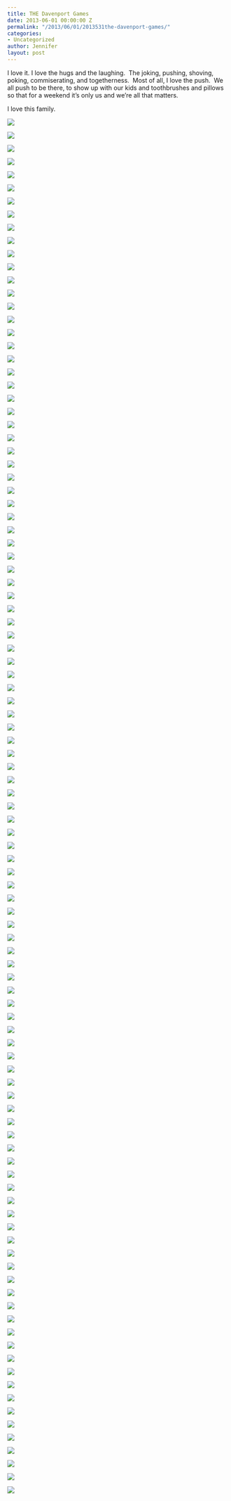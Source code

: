 ```yaml
---
title: THE Davenport Games
date: 2013-06-01 00:00:00 Z
permalink: "/2013/06/01/2013531the-davenport-games/"
categories:
- Uncategorized
author: Jennifer
layout: post
---
```


I love it. I love the hugs and the laughing. &nbsp;The joking, pushing, shoving, poking, commiserating, and togetherness. &nbsp;Most of all, I love the push. &nbsp;We all push to be there, to show up with our kids and toothbrushes and pillows so that for a weekend it&#8217;s only us and we&#8217;re all that matters.

I love this family.

<div class="image-gallery-wrapper">
  <p>
    <img src="http://static1.squarespace.com/static/50db6bb3e4b015296cd43789/50dfa5b1e4b0dc6320e0b5ea/51b52d77e4b0797e33009b0d/1370828156822/P5260597.JPG" />
  </p>

  <p>
    <img src="http://static1.squarespace.com/static/50db6bb3e4b015296cd43789/50dfa5b1e4b0dc6320e0b5ea/51ade4cae4b08dbef90ab476/1370350800635/967211_10201377729154892_1607598944_o.jpg" />
  </p>

  <p>
    <img src="http://static1.squarespace.com/static/50db6bb3e4b015296cd43789/50dfa5b1e4b0dc6320e0b5ea/51adefb3e4b0be3c52dba928/1370353587887/images.jpeg" />
  </p>

  <p>
    <img src="/teamelam/assets/images/THE-Davenport-Games/2013-05-25+10.25.45.jpg" />
  </p>

  <p>
    <img src="/teamelam/assets/images/THE-Davenport-Games/2013-05-25+11.16.24.jpg" />
  </p>

  <p>
    <img src="/teamelam/assets/images/THE-Davenport-Games/2013-05-25+11.20.37.jpg" />
  </p>

  <p>
    <img src="/teamelam/assets/images/THE-Davenport-Games/2013-05-25+11.22.59.jpg" />
  </p>

  <p>
    <img src="/teamelam/assets/images/THE-Davenport-Games/2013-05-25+11.27.27.jpg" />
  </p>

  <p>
    <img src="/teamelam/assets/images/THE-Davenport-Games/2013-05-25+13.16.10.jpg" />
  </p>

  <p>
    <img src="/teamelam/assets/images/THE-Davenport-Games/2013-05-25+13.16.43.jpg" />
  </p>

  <p>
    <img src="/teamelam/assets/images/THE-Davenport-Games/2013-05-25+11.36.35.jpg" />
  </p>

  <p>
    <img src="/teamelam/assets/images/THE-Davenport-Games/2013-05-24+17.45.11.jpg" />
  </p>

  <p>
    <img src="/teamelam/assets/images/THE-Davenport-Games/2013-05-24+16.50.31.jpg" />
  </p>

  <p>
    <img src="/teamelam/assets/images/THE-Davenport-Games/2013-05-24+17.45.02.jpg" />
  </p>

  <p>
    <img src="/teamelam/assets/images/THE-Davenport-Games/2013-05-24+17.02.30.jpg" />
  </p>

  <p>
    <img src="/teamelam/assets/images/THE-Davenport-Games/2013-05-26+14.34.39.jpg" />
  </p>

  <p>
    <img src="http://static1.squarespace.com/static/50db6bb3e4b015296cd43789/50dfa5b1e4b0dc6320e0b5ea/51a958b7e4b0d8e626b3e735/1370052792005/941339_10201331039587682_1529556047_n.jpg" />
  </p>

  <p>
    <img src="/teamelam/assets/images/THE-Davenport-Games/2013-05-26+14.44.15.jpg" />
  </p>

  <p>
    <img src="/teamelam/assets/images/THE-Davenport-Games/2013-05-26+14.41.06.jpg" />
  </p>

  <p>
    <img src="/teamelam/assets/images/THE-Davenport-Games/2013-05-26+14.41.17.jpg" />
  </p>

  <p>
    <img src="/teamelam/assets/images/THE-Davenport-Games/2013-05-26+14.42.03.jpg" />
  </p>

  <p>
    <img src="/teamelam/assets/images/THE-Davenport-Games/2013-05-26+14.44.16.jpg" />
  </p>

  <p>
    <img src="/teamelam/assets/images/THE-Davenport-Games/2013-05-26+15.03.07.jpg" />
  </p>

  <p>
    <img src="http://static1.squarespace.com/static/50db6bb3e4b015296cd43789/50dfa5b1e4b0dc6320e0b5ea/51ade55ce4b095d664d99721/1370829262108/963908_10201377715954562_1282919999_o.jpg" />
  </p>

  <p>
    <img src="/teamelam/assets/images/THE-Davenport-Games/2013-05-26+15.39.41.jpg" />
  </p>

  <p>
    <img src="/teamelam/assets/images/THE-Davenport-Games/2013-05-26+15.40.28.jpg" />
  </p>

  <p>
    <img src="/teamelam/assets/images/THE-Davenport-Games/2013-05-26+15.42.17.jpg" />
  </p>

  <p>
    <img src="/teamelam/assets/images/THE-Davenport-Games/2013-05-26+15.40.42.jpg" />
  </p>

  <p>
    <img src="/teamelam/assets/images/THE-Davenport-Games/2013-05-26+15.03.12.jpg" />
  </p>

  <p>
    <img src="/teamelam/assets/images/THE-Davenport-Games/2013-05-25+18.47.25.jpg" />
  </p>

  <p>
    <img src="/teamelam/assets/images/THE-Davenport-Games/2013-05-26+15.51.43.jpg" />
  </p>

  <p>
    <img src="/teamelam/assets/images/THE-Davenport-Games/2013-05-26+15.51.35.jpg" />
  </p>

  <p>
    <img src="/teamelam/assets/images/THE-Davenport-Games/2013-05-26+15.57.25.jpg" />
  </p>

  <p>
    <img src="/teamelam/assets/images/THE-Davenport-Games/2013-05-26+16.57.41.jpg" />
  </p>

  <p>
    <img src="/teamelam/assets/images/THE-Davenport-Games/2013-05-26+17.07.36.jpg" />
  </p>

  <p>
    <img src="http://static1.squarespace.com/static/50db6bb3e4b015296cd43789/50dfa5b1e4b0dc6320e0b5ea/51ade3f0e4b00693de85770b/1370350581608/976689_10201377752395473_213240308_o.jpg" />
  </p>

  <p>
    <img src="/teamelam/assets/images/THE-Davenport-Games/2013-05-26+17.08.07.jpg" />
  </p>

  <p>
    <img src="http://static1.squarespace.com/static/50db6bb3e4b015296cd43789/50dfa5b1e4b0dc6320e0b5ea/51ade3fce4b0ef57556e6c3c/1370350594798/468450_10201377752235469_280005273_o.jpg" />
  </p>

  <p>
    <img src="http://static1.squarespace.com/static/50db6bb3e4b015296cd43789/50dfa5b1e4b0dc6320e0b5ea/51b52cc5e4b0de8ae9a82818/1370829552722/P5260489.JPG" />
  </p>

  <p>
    <img src="http://static1.squarespace.com/static/50db6bb3e4b015296cd43789/50dfa5b1e4b0dc6320e0b5ea/51b52cd3e4b0830c27f545e4/1370829607228/P5260491.JPG" />
  </p>

  <p>
    <img src="http://static1.squarespace.com/static/50db6bb3e4b015296cd43789/50dfa5b1e4b0dc6320e0b5ea/51aa9b94e4b02f35a70f549d/1370135445576/253200_10151507014954822_307598665_n.jpg" />
  </p>

  <p>
    <img src="http://static1.squarespace.com/static/50db6bb3e4b015296cd43789/50dfa5b1e4b0dc6320e0b5ea/51a958d8e4b070cc6c92acd2/1370829444928/292964_10201330313529531_614493557_n.jpg" />
  </p>

  <p>
    <img src="http://static1.squarespace.com/static/50db6bb3e4b015296cd43789/50dfa5b1e4b0dc6320e0b5ea/51a958bde4b0953aee4c32ba/1370052798582/942145_10201330749500430_1882221852_n.jpg" />
  </p>

  <p>
    <img src="http://static1.squarespace.com/static/50db6bb3e4b015296cd43789/50dfa5b1e4b0dc6320e0b5ea/51a95896e4b0687273e36c5c/1370052759309/944298_10201345214382043_1045134645_n.jpg" />
  </p>

  <p>
    <img src="http://static1.squarespace.com/static/50db6bb3e4b015296cd43789/50dfa5b1e4b0dc6320e0b5ea/51a958d3e4b0953aee4c32d0/1370052820036/941318_10201330627857389_440428216_n.jpg" />
  </p>

  <p>
    <img src="http://static1.squarespace.com/static/50db6bb3e4b015296cd43789/50dfa5b1e4b0dc6320e0b5ea/51aa9c0be4b0953aee4d75f6/1370135565376/981219_10151514295254822_525917109_o.jpg" />
  </p>

  <p>
    <img src="http://static1.squarespace.com/static/50db6bb3e4b015296cd43789/50dfa5b1e4b0dc6320e0b5ea/51a958c9e4b08c2bc46e14de/1370054378367/945176_10201330643097770_391649457_n.jpg" />
  </p>

  <p>
    <img src="http://static1.squarespace.com/static/50db6bb3e4b015296cd43789/50dfa5b1e4b0dc6320e0b5ea/51ade607e4b0e8306d2b5707/1370351119617/979869_10201377709274395_1091179826_o.jpg" />
  </p>

  <p>
    <img src="http://static1.squarespace.com/static/50db6bb3e4b015296cd43789/50dfa5b1e4b0dc6320e0b5ea/51ade494e4b0eab971c6a7ee/1370350747271/474796_10201377734955037_1385332012_o.jpg" />
  </p>

  <p>
    <img src="http://static1.squarespace.com/static/50db6bb3e4b015296cd43789/50dfa5b1e4b0dc6320e0b5ea/51ade4a0e4b0be3c52db94c3/1370350754507/400520_10201377733394998_1105183707_n.jpg" />
  </p>

  <p>
    <img src="http://static1.squarespace.com/static/50db6bb3e4b015296cd43789/50dfa5b1e4b0dc6320e0b5ea/51ade4a6e4b0e8306d2b562b/1370350766381/964475_10201377733194993_678233113_o.jpg" />
  </p>

  <p>
    <img src="http://static1.squarespace.com/static/50db6bb3e4b015296cd43789/50dfa5b1e4b0dc6320e0b5ea/51ade4b3e4b075fa535f949f/1370350779217/469254_10201377732674980_33405639_o.jpg" />
  </p>

  <p>
    <img src="http://static1.squarespace.com/static/50db6bb3e4b015296cd43789/50dfa5b1e4b0dc6320e0b5ea/51ade4bee4b0be3c52db94e3/1370350791030/981851_10201377731834959_2147314131_o.jpg" />
  </p>

  <p>
    <img src="http://static1.squarespace.com/static/50db6bb3e4b015296cd43789/50dfa5b1e4b0dc6320e0b5ea/51ade472e4b05910970a0ef9/1370351215980/980685_10201377740355172_247049567_o.jpg" />
  </p>

  <p>
    <img src="http://static1.squarespace.com/static/50db6bb3e4b015296cd43789/50dfa5b1e4b0dc6320e0b5ea/51ade4d4e4b0ee05f17ab76c/1370350805127/971884_10201377726834834_877600118_n.jpg" />
  </p>

  <p>
    <img src="http://static1.squarespace.com/static/50db6bb3e4b015296cd43789/50dfa5b1e4b0dc6320e0b5ea/51b52d85e4b02def904b9990/1370828169203/P5260598.JPG" />
  </p>

  <p>
    <img src="http://static1.squarespace.com/static/50db6bb3e4b015296cd43789/50dfa5b1e4b0dc6320e0b5ea/51b52d20e4b047630359ea3a/1371694950016/P5260512.JPG" />
  </p>

  <p>
    <img src="http://static1.squarespace.com/static/50db6bb3e4b015296cd43789/50dfa5b1e4b0dc6320e0b5ea/51b52d05e4b0b6f800411547/1371695089223/P5260509.JPG" />
  </p>

  <p>
    <img src="http://static1.squarespace.com/static/50db6bb3e4b015296cd43789/50dfa5b1e4b0dc6320e0b5ea/51b52d6ce4b0830562504cc9/1370828144375/P5260593.JPG" />
  </p>

  <p>
    <img src="http://static1.squarespace.com/static/50db6bb3e4b015296cd43789/50dfa5b1e4b0dc6320e0b5ea/51b52d27e4b08f55af5286a5/1371695156551/P5260514.JPG" />
  </p>

  <p>
    <img src="http://static1.squarespace.com/static/50db6bb3e4b015296cd43789/50dfa5b1e4b0dc6320e0b5ea/51ade614e4b0ae1d9bf676fb/1370351131026/965636_10201377708554377_1280604310_o.jpg" />
  </p>

  <p>
    <img src="http://static1.squarespace.com/static/50db6bb3e4b015296cd43789/50dfa5b1e4b0dc6320e0b5ea/51a9588de4b0a554a7736291/1370052749865/970689_10201350935085057_302060050_n.jpg" />
  </p>

  <p>
    <img src="http://static1.squarespace.com/static/50db6bb3e4b015296cd43789/50dfa5b1e4b0dc6320e0b5ea/51a9589fe4b02f35a70e0b94/1370052945844/579291_10201343211051961_1954150156_n.jpg" />
  </p>

  <p>
    <img src="http://static1.squarespace.com/static/50db6bb3e4b015296cd43789/50dfa5b1e4b0dc6320e0b5ea/51ade466e4b0fd346148873a/1370350700367/977770_10201377742595228_1526469315_o.jpg" />
  </p>

  <p>
    <img src="http://static1.squarespace.com/static/50db6bb3e4b015296cd43789/50dfa5b1e4b0dc6320e0b5ea/51a958a4e4b013f5da490dd9/1370052773448/954740_10201339530039938_328036736_n.jpg" />
  </p>

  <p>
    <img src="http://static1.squarespace.com/static/50db6bb3e4b015296cd43789/50dfa5b1e4b0dc6320e0b5ea/51ade452e4b0ef57556e6c7b/1370350680114/467578_10201377746315321_333452252_o.jpg" />
  </p>

  <p>
    <img src="http://static1.squarespace.com/static/50db6bb3e4b015296cd43789/50dfa5b1e4b0dc6320e0b5ea/51ade45ce4b02d329fa162e3/1370350690934/981463_10201377742155217_2052987885_o.jpg" />
  </p>

  <p>
    <img src="http://static1.squarespace.com/static/50db6bb3e4b015296cd43789/50dfa5b1e4b0dc6320e0b5ea/51ade480e4b0cd773534fe3f/1370350729400/964548_10201377738995138_417753669_o.jpg" />
  </p>

  <p>
    <img src="http://static1.squarespace.com/static/50db6bb3e4b015296cd43789/50dfa5b1e4b0dc6320e0b5ea/51ade48ee4b08dbef90ab44d/1370350735587/935818_10201377735715056_481853009_n.jpg" />
  </p>

  <p>
    <img src="http://static1.squarespace.com/static/50db6bb3e4b015296cd43789/50dfa5b1e4b0dc6320e0b5ea/51ade4e5e4b02d329fa16341/1370350827481/775176_10201377725274795_1777957851_o.jpg" />
  </p>

  <p>
    <img src="http://static1.squarespace.com/static/50db6bb3e4b015296cd43789/50dfa5b1e4b0dc6320e0b5ea/51ade545e4b00fca53d22e5a/1370350923440/977525_10201377717514601_1524746328_o.jpg" />
  </p>

  <p>
    <img src="http://static1.squarespace.com/static/50db6bb3e4b015296cd43789/50dfa5b1e4b0dc6320e0b5ea/51aa9b88e4b0689c48052a33/1370135434042/178147_10151507014424822_200261319_o.jpg" />
  </p>

  <p>
    <img src="http://static1.squarespace.com/static/50db6bb3e4b015296cd43789/50dfa5b1e4b0dc6320e0b5ea/51ade4dbe4b0cd773534fe6c/1370350816368/976615_10201377727994863_1027342203_o.jpg" />
  </p>

  <p>
    <img src="http://static1.squarespace.com/static/50db6bb3e4b015296cd43789/50dfa5b1e4b0dc6320e0b5ea/51ade51ee4b0481a941e48f3/1370350884112/966548_10201377721314696_183230730_o.jpg" />
  </p>

  <p>
    <img src="http://static1.squarespace.com/static/50db6bb3e4b015296cd43789/50dfa5b1e4b0dc6320e0b5ea/51ade512e4b00fca53d22e3d/1370350874291/976066_10201377722474725_464738273_o.jpg" />
  </p>

  <p>
    <img src="http://static1.squarespace.com/static/50db6bb3e4b015296cd43789/50dfa5b1e4b0dc6320e0b5ea/51aa9bffe4b02f2026057e8c/1370135552794/467934_10151507014959822_1540952113_o.jpg" />
  </p>

  <p>
    <img src="http://static1.squarespace.com/static/50db6bb3e4b015296cd43789/50dfa5b1e4b0dc6320e0b5ea/51ade509e4b00fca53d22e36/1370350862111/468553_10201377722674730_1525075683_o.jpg" />
  </p>

  <p>
    <img src="http://static1.squarespace.com/static/50db6bb3e4b015296cd43789/50dfa5b1e4b0dc6320e0b5ea/51ade53be4b00693de8577f2/1370350913274/966923_10201377719914661_127052329_o.jpg" />
  </p>

  <p>
    <img src="http://static1.squarespace.com/static/50db6bb3e4b015296cd43789/50dfa5b1e4b0dc6320e0b5ea/51ade528e4b08b89ff6544f8/1370350894595/976157_10201377721194693_903412510_o.jpg" />
  </p>

  <p>
    <img src="http://static1.squarespace.com/static/50db6bb3e4b015296cd43789/50dfa5b1e4b0dc6320e0b5ea/51ade532e4b08dbef90ab4aa/1370350904095/977979_10201377719754657_2123739975_o.jpg" />
  </p>

  <p>
    <img src="http://static1.squarespace.com/static/50db6bb3e4b015296cd43789/50dfa5b1e4b0dc6320e0b5ea/51aa9b9ce4b08b27fbc00c20/1370135454573/967006_10151507014939822_660127720_o.jpg" />
  </p>

  <p>
    <img src="http://static1.squarespace.com/static/50db6bb3e4b015296cd43789/50dfa5b1e4b0dc6320e0b5ea/51b52d54e4b027c2e3e5d0a3/1370828120874/P5260569.JPG" />
  </p>

  <p>
    <img src="http://static1.squarespace.com/static/50db6bb3e4b015296cd43789/50dfa5b1e4b0dc6320e0b5ea/51b52d48e4b047630359eb60/1370828108809/P5260564.JPG" />
  </p>

  <p>
    <img src="/teamelam/assets/images/THE-Davenport-Games/2013-05-26+17.16.45.jpg" />
  </p>

  <p>
    <img src="http://static1.squarespace.com/static/50db6bb3e4b015296cd43789/50dfa5b1e4b0dc6320e0b5ea/51b52d63e4b0830562504cb8/1370828137257/P5260590.JPG" />
  </p>

  <p>
    <img src="http://static1.squarespace.com/static/50db6bb3e4b015296cd43789/50dfa5b1e4b0dc6320e0b5ea/51ade4f1e4b0ef57556e6cfc/1370350839668/977199_10201377724354772_521236722_o.jpg" />
  </p>

  <p>
    <img src="http://static1.squarespace.com/static/50db6bb3e4b015296cd43789/50dfa5b1e4b0dc6320e0b5ea/51ade4fde4b00fca53d22e2e/1370350851847/705137_10201377722634729_966334522_o.jpg" />
  </p>

  <p>
    <img src="http://static1.squarespace.com/static/50db6bb3e4b015296cd43789/50dfa5b1e4b0dc6320e0b5ea/51ade442e4b01575521b6484/1370350664668/963859_10201377748715381_225697351_o.jpg" />
  </p>

  <p>
    <img src="http://static1.squarespace.com/static/50db6bb3e4b015296cd43789/50dfa5b1e4b0dc6320e0b5ea/51ade598e4b05910970a1077/1370351009211/964777_10201377714034514_555538356_o.jpg" />
  </p>

  <p>
    <img src="http://static1.squarespace.com/static/50db6bb3e4b015296cd43789/50dfa5b1e4b0dc6320e0b5ea/51ade428e4b0eab971c6a7a5/1370350639361/463777_10201377749755407_201628239_o.jpg" />
  </p>

  <p>
    <img src="http://static1.squarespace.com/static/50db6bb3e4b015296cd43789/50dfa5b1e4b0dc6320e0b5ea/51ade572e4b0ef57556e6d50/1370350969065/286159_10201377715474550_2011457041_o.jpg" />
  </p>

  <p>
    <img src="http://static1.squarespace.com/static/50db6bb3e4b015296cd43789/50dfa5b1e4b0dc6320e0b5ea/51ade57ee4b00fca53d22e90/1370350980572/463772_10201377715114541_1009114346_o.jpg" />
  </p>

  <p>
    <img src="http://static1.squarespace.com/static/50db6bb3e4b015296cd43789/50dfa5b1e4b0dc6320e0b5ea/51ade589e4b0cd773534fef8/1370350989399/664627_10201377714554527_655063642_o.jpg" />
  </p>

  <p>
    <img src="http://static1.squarespace.com/static/50db6bb3e4b015296cd43789/50dfa5b1e4b0dc6320e0b5ea/51ade591e4b0beafae40a3e4/1370350995587/400521_10201377713754507_1994533558_n.jpg" />
  </p>

  <p>
    <img src="http://static1.squarespace.com/static/50db6bb3e4b015296cd43789/50dfa5b1e4b0dc6320e0b5ea/51ade5b2e4b0481a941e4960/1370351033397/981570_10201377713114491_1164866883_o.jpg" />
  </p>

  <p>
    <img src="http://static1.squarespace.com/static/50db6bb3e4b015296cd43789/50dfa5b1e4b0dc6320e0b5ea/51ade5c0e4b0ae1d9bf676b8/1370351047808/966728_10201377711954462_1900462374_o.jpg" />
  </p>

  <p>
    <img src="http://static1.squarespace.com/static/50db6bb3e4b015296cd43789/50dfa5b1e4b0dc6320e0b5ea/51ade5d9e4b08b89ff654587/1370351070482/468471_10201377711634454_1982824893_o.jpg" />
  </p>

  <p>
    <img src="http://static1.squarespace.com/static/50db6bb3e4b015296cd43789/50dfa5b1e4b0dc6320e0b5ea/51ade5a5e4b01f4a78978f94/1370351020205/976763_10201377713074490_2042752626_o.jpg" />
  </p>

  <p>
    <img src="http://static1.squarespace.com/static/50db6bb3e4b015296cd43789/50dfa5b1e4b0dc6320e0b5ea/51ade5e3e4b08dbef90ab4fb/1370351085409/963980_10201377711074440_1384658296_o.jpg" />
  </p>

  <p>
    <img src="http://static1.squarespace.com/static/50db6bb3e4b015296cd43789/50dfa5b1e4b0dc6320e0b5ea/51ade5f1e4b00693de857879/1370351095364/474936_10201377710594428_822752855_o.jpg" />
  </p>

  <p>
    <img src="http://static1.squarespace.com/static/50db6bb3e4b015296cd43789/50dfa5b1e4b0dc6320e0b5ea/51ade5fce4b0ae1d9bf676eb/1370351107796/468577_10201377710314421_887385326_o.jpg" />
  </p>

  <p>
    <img src="http://static1.squarespace.com/static/50db6bb3e4b015296cd43789/50dfa5b1e4b0dc6320e0b5ea/51aa9b7be4b02509ec25e811/1370135421806/964930_10151507013824822_1724992418_o.jpg" />
  </p>

  <p>
    <img src="http://static1.squarespace.com/static/50db6bb3e4b015296cd43789/50dfa5b1e4b0dc6320e0b5ea/51a958dfe4b080a0192ea754/1370052832023/947039_10201354402731746_512371210_n.jpg" />
  </p>

  <p>
    <img src="http://static1.squarespace.com/static/50db6bb3e4b015296cd43789/50dfa5b1e4b0dc6320e0b5ea/51a95873e4b08b27fbbec7fd/1370052724555/941953_10201354970705945_789184948_n.jpg" />
  </p>

  <p>
    <img src="http://static1.squarespace.com/static/50db6bb3e4b015296cd43789/50dfa5b1e4b0dc6320e0b5ea/51a958b1e4b0687273e36c6c/1370053150317/294754_10201333061318224_32999594_n.jpg" />
  </p>
</div>
